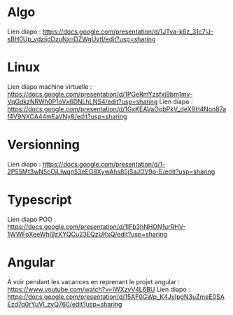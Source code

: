 # Algo
Lien diapo : https://docs.google.com/presentation/d/1JTva-k6z_31c7iJ-sBH0Up_vdzijdDzuNxnDZWgUvtI/edit?usp=sharing

# Linux
Lien diapo machine virtuelle : https://docs.google.com/presentation/d/1PGeRmYzsfxj9bm1mv-VqGdkzNRWh0P1oVx6DNLhLNS4/edit?usp=sharing
Lien diapo : https://docs.google.com/presentation/d/1GxKEAVaOqbPkV_deX9H4Non87af4V9NXCA44mEaVNy8/edit?usp=sharing

# Versionning
Lien diapo : https://docs.google.com/presentation/d/1-2P55Mt3wN5oOjLIwqn53eEG8XywAhs85jSaJDV9p-E/edit?usp=sharing

# Typescript
Lien diapo POO : https://docs.google.com/presentation/d/1lFb3hNHON1urRHV-1WWFoXeeWhI9zXYQCu23EQzUKxQ/edit?usp=sharing

# Angular
A voir pendant les vacances en reprenant le projet angular : https://www.youtube.com/watch?v=IWXzyV4L6BU
Lien diapo : https://docs.google.com/presentation/d/15AF0GWp_K4JyIpgN3uZmeE0SAEzd7q0rYuVl_zyQ760/edit?usp=sharing



